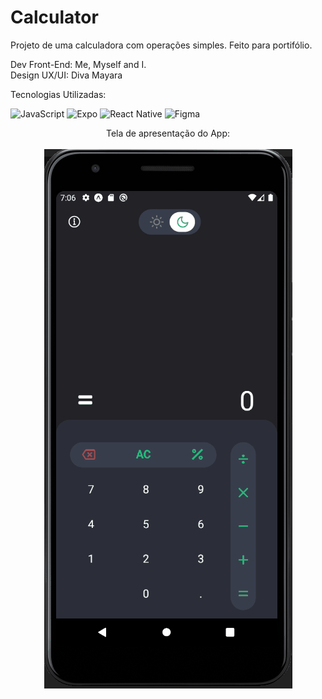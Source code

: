 # Calculator

Projeto de uma calculadora com operações simples.
Feito para portifólio.

Dev Front-End: Me, Myself and I.  
Design UX/UI: Diva Mayara

Tecnologias Utilizadas: 
   
![JavaScript](https://img.shields.io/badge/javascript-%2320232a.svg?style=for-the-badge&logo=javascript&logoColor=%23F7DF1E)
![Expo](https://img.shields.io/badge/expo-1C1E24?style=for-the-badge&logo=expo&logoColor=#D04A37)
![React Native](https://img.shields.io/badge/react_native-%2320232a.svg?style=for-the-badge&logo=react&logoColor=%2361DAFB)
![Figma](https://img.shields.io/badge/figma-%2320232a.svg?style=for-the-badge&logo=figma&logoColor=white)

<p align="center">
Tela de apresentação do App:</br></br>
<img src="https://github.com/HenriqueHanthequeste/Calculator/blob/main/assets/Calculator-app.gif"> 
</p>
